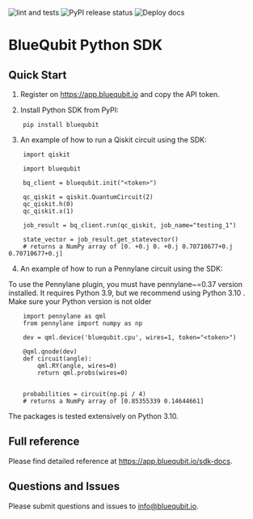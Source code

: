 ![lint and tests](https://github.com/BlueQubitDev/bluequbit-python-sdk/actions/workflows/lint_and_tests.yml/badge.svg) ![PyPI release status](https://github.com/BlueQubitDev/bluequbit-python-sdk/actions/workflows/release.yml/badge.svg) ![Deploy docs](https://github.com/BlueQubitDev/bluequbit-python-sdk/actions/workflows/deploy_docs.yml/badge.svg)

# BlueQubit Python SDK

## Quick Start

1. Register on https://app.bluequbit.io and copy the API token.

2. Install Python SDK from PyPI:
```
    pip install bluequbit
```
3. An example of how to run a Qiskit circuit using the SDK:

```
    import qiskit

    import bluequbit

    bq_client = bluequbit.init("<token>")

    qc_qiskit = qiskit.QuantumCircuit(2)
    qc_qiskit.h(0)
    qc_qiskit.x(1)

    job_result = bq_client.run(qc_qiskit, job_name="testing_1")

    state_vector = job_result.get_statevector() 
    # returns a NumPy array of [0. +0.j 0. +0.j 0.70710677+0.j 0.70710677+0.j]
```

4. An example of how to run a Pennylane circuit using the SDK:

To use the Pennylane plugin, you must have pennylane~=0.37 version installed. It requires
Python 3.9, but we recommend using Python 3.10 . Make sure your Python version is not older
```
    import pennylane as qml
    from pennylane import numpy as np
    
    dev = qml.device('bluequbit.cpu', wires=1, token="<token>")
    
    @qml.qnode(dev)
    def circuit(angle):
        qml.RY(angle, wires=0)
        return qml.probs(wires=0)
    
    
    probabilities = circuit(np.pi / 4)
    # returns a NumPy array of [0.85355339 0.14644661]
```

The packages is tested extensively on Python 3.10.

## Full reference

Please find detailed reference at https://app.bluequbit.io/sdk-docs.

## Questions and Issues

Please submit questions and issues to info@bluequbit.io.
